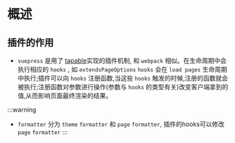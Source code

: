 # 概述

## 插件的作用

- `vuepress` 是用了 [tapable](https://github.com/webpack/tapable)实现的插件机制, 和 `webpack` 相似。在生命周期中会执行相应的 `hooks` , 如 `extendsPageOptions` `hooks` 会在 `load pages` 生命周期中执行;插件可以向 `hooks` 注册函数,当这些 `hooks` 触发的时候,注册的函数就会被执行;注册函数对参数进行操作(参数与 `hooks` 的类型有关)改变客户端拿到的值,从而影响页面最终渲染的结果。

:::warning
- `formatter` 分为 `theme` `formatter` 和 `page` `formatter`, 插件的hooks可以修改 `page` `formatter` 
:::
